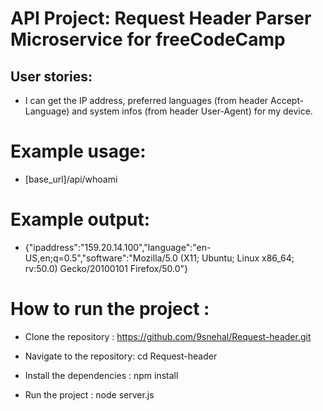 # API Project: Request Header Parser Microservice for freeCodeCamp

## User stories:

* I can get the IP address, preferred languages (from header Accept-Language) and system infos (from header User-Agent) for my device.

# Example usage:
 * [base_url]/api/whoami

# Example output:

* {"ipaddress":"159.20.14.100","language":"en-US,en;q=0.5","software":"Mozilla/5.0 (X11; Ubuntu; Linux x86_64; rv:50.0) Gecko/20100101 Firefox/50.0"}

# How to run the project :

* Clone the repository :
https://github.com/9snehal/Request-header.git

* Navigate to the repository: cd Request-header

* Install the dependencies : npm install

* Run the project : node server.js
